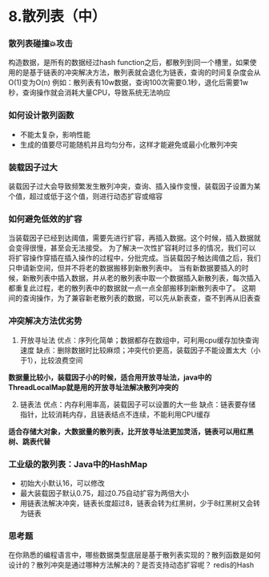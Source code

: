 # 8.散列表（中）
### 散列表碰撞💥攻击
构造数据，是所有的数据经过hash function之后，都散列到同一个槽里，如果使用的是基于链表的冲突解决方法，散列表就会退化为链表，查询的时间复杂度会从O(1)变为O(n)
例如：散列表有10w数据，查询100次需要0.1秒，退化后需要1w秒，查询操作就会消耗大量CPU，导致系统无法响应

### 如何设计散列函数
* 不能太复杂，影响性能
* 生成的值要尽可能随机并且均匀分布，这样才能避免或最小化散列冲突

### 装载因子过大
装载因子过大会导致频繁发生散列冲突，查询、插入操作变慢，装载因子设置为某个值，超过或低于这个值，则进行动态扩容或缩容

### 如何避免低效的扩容
当装载因子已经到达阈值，需要先进行扩容，再插入数据。这个时候，插入数据就会变得很慢，甚至会无法接受。
为了解决一次性扩容耗时过多的情况，我们可以将扩容操作穿插在插入操作的过程中，分批完成。当装载因子触达阈值之后，我们只申请新空间，但并不将老的数据搬移到新散列表中。
当有新数据要插入的时候，新散列表中插入数据，并从老的散列表中取一个数据插入新散列表，每次插入都重复此过程，老的散列表中的数据就一点一点全部搬移到新散列表中了。
这期间的查询操作，为了兼容新老散列表的数据，可以先从新表查，查不到再从旧表查

### 冲突解决方法优劣势
1. 开放寻址法
优点：序列化简单；数据都存在数组中，可利用cpu缓存加快查询速度
缺点：删除数据时比较麻烦；冲突代价更高，装载因子不能设置太大（小于1），比较浪费空间

**数据量比较小，装载因子小的时候，适合用开放寻址法，java中的ThreadLocalMap就是用的开放寻址法解决散列冲突的**

2. 链表法
优点：内存利用率高，装载因子可以设置的大一些
缺点：链表要存储指针，比较消耗内存，且链表结点不连续，不能利用CPU缓存

**适合存储大对象，大数据量的散列表，比开放寻址法更加灵活，链表可以用红黑树、跳表代替**

### 工业级的散列表：Java中的HashMap
* 初始大小默认16，可以修改
* 最大装载因子默认0.75，超过0.75自动扩容为两倍大小
* 用链表法解决冲突，链表长度超过8，链表会转为红黑树，少于8红黑树又会转为链表

### 思考题
在你熟悉的编程语言中，哪些数据类型底层是基于散列表实现的？散列函数是如何设计的？散列冲突是通过哪种方法解决的？是否支持动态扩容呢？
redis的Hash